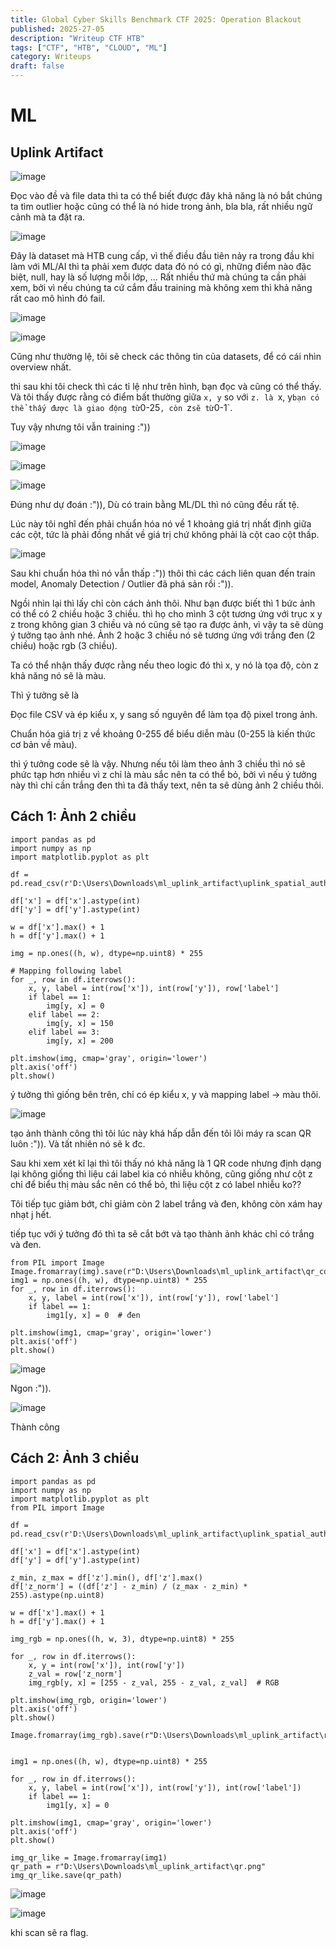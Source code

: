 ```yaml
---
title: Global Cyber Skills Benchmark CTF 2025: Operation Blackout
published: 2025-27-05
description: "Writeup CTF HTB"
tags: ["CTF", "HTB", "CLOUD", "ML"]
category: Writeups
draft: false
---
```


# ML
## Uplink Artifact
![image](D:\Users\Desktop\Clapboiz.github.io\src\content\posts\CTF\HTB\GLOBAL-CYBER-SKILLS-BENCHMARK-CTF-2025\ML\Uplink-Artifact\1.png)

Đọc vào đề và file data thì ta có thể biết được đây khả năng là nó bắt chúng ta tìm outlier hoặc cũng có thể là nó hide trong ảnh, bla bla, rất nhiều ngữ cảnh mà ta đặt ra.

![image](D:\Users\Desktop\Clapboiz.github.io\src\content\posts\CTF\HTB\GLOBAL-CYBER-SKILLS-BENCHMARK-CTF-2025\ML\Uplink-Artifact\2.png)

Đây là dataset mà HTB cung cấp, vì thế điều đầu tiên nảy ra trong đầu khi làm với ML/AI thì ta phải xem được data đó nó có gì, những điểm nào đặc biệt, null, hay là số lượng mỗi lớp, ... Rất nhiều thứ mà chúng ta cần phải xem, bởi vì nếu chúng ta cứ cắm đầu training mà không xem thì khả năng rất cao mô hình đó fail.

![image](D:\Users\Desktop\Clapboiz.github.io\src\content\posts\CTF\HTB\GLOBAL-CYBER-SKILLS-BENCHMARK-CTF-2025\ML\Uplink-Artifact\3.png)

![image](D:\Users\Desktop\Clapboiz.github.io\src\content\posts\CTF\HTB\GLOBAL-CYBER-SKILLS-BENCHMARK-CTF-2025\ML\Uplink-Artifact\4.png)

Cũng như thường lệ, tôi sẽ check các thông tin của datasets, để có cái nhìn overview nhất.

thì sau khi tôi check thì các tỉ lệ như trên hình, bạn đọc và cũng có thể thấy. Và tôi thấy được rằng có điểm bất thường giữa `x, y` so với `z. là `x, y` bạn có thể thấy được là giao động từ `0-25`, còn `z` sẽ từ `0-1`.

Tuy vậy nhưng tôi vẫn training :"))

![image](D:\Users\Desktop\Clapboiz.github.io\src\content\posts\CTF\HTB\GLOBAL-CYBER-SKILLS-BENCHMARK-CTF-2025\ML\Uplink-Artifact\5.png)

![image](D:\Users\Desktop\Clapboiz.github.io\src\content\posts\CTF\HTB\GLOBAL-CYBER-SKILLS-BENCHMARK-CTF-2025\ML\Uplink-Artifact\6.png)

![image](D:\Users\Desktop\Clapboiz.github.io\src\content\posts\CTF\HTB\GLOBAL-CYBER-SKILLS-BENCHMARK-CTF-2025\ML\Uplink-Artifact\7.png)

Đúng như dự đoán :")), Dù có train bằng ML/DL thì nó cũng đều rất tệ.

Lúc này tôi nghĩ đến phải chuẩn hóa nó về 1 khoảng giá trị nhất định giữa các cột, tức là phải đồng nhất về giá trị chứ không phải là cột cao cột thấp.

![image](D:\Users\Desktop\Clapboiz.github.io\src\content\posts\CTF\HTB\GLOBAL-CYBER-SKILLS-BENCHMARK-CTF-2025\ML\Uplink-Artifact\8.png)

Sau khi chuẩn hóa thì nó vẫn thấp :")) thôi thì các cách liên quan đến train model, Anomaly Detection / Outlier đã phá sản rồi :")).

Ngồi nhìn lại thì lấy chỉ còn cách ảnh thôi. Như bạn được biết thì 1 bức ảnh có thể có 2 chiều hoặc 3 chiều. thì họ cho mình 3 cột tương ứng với trục x y z trong không gian 3 chiều và nó cũng sẽ tạo ra được ảnh, vì vậy ta sẽ dùng ý tưởng tạo ảnh nhé. Ảnh 2 hoặc 3 chiều nó sẽ tương ứng với trắng đen (2 chiều) hoặc rgb (3 chiều).

Ta có thể nhận thấy được rằng nếu theo logic đó thì x, y nó là tọa độ, còn z khả năng nó sẽ là màu.

Thì ý tưởng sẽ là

Đọc file CSV và ép kiểu x, y sang số nguyên để làm tọa độ pixel trong ảnh.

Chuẩn hóa giá trị z về khoảng 0-255 để biểu diễn màu (0-255 là kiến thức cơ bản về màu).

thì ý tưởng code sẽ là vậy. Nhưng nếu tôi làm theo ảnh 3 chiều thì nó sẽ phức tạp hơn nhiều vì z chỉ là màu sắc nên ta có thể bỏ, bởi vì nếu ý tưởng này thì chỉ cần trắng đen thì ta đã thấy text, nên  ta sẽ dùng ảnh 2 chiều thôi.

## Cách 1: Ảnh 2 chiều
```
import pandas as pd
import numpy as np
import matplotlib.pyplot as plt

df = pd.read_csv(r'D:\Users\Downloads\ml_uplink_artifact\uplink_spatial_auth.csv')

df['x'] = df['x'].astype(int)
df['y'] = df['y'].astype(int)

w = df['x'].max() + 1
h = df['y'].max() + 1

img = np.ones((h, w), dtype=np.uint8) * 255

# Mapping following label
for _, row in df.iterrows():
    x, y, label = int(row['x']), int(row['y']), row['label']
    if label == 1:
        img[y, x] = 0
    elif label == 2:
        img[y, x] = 150
    elif label == 3:
        img[y, x] = 200

plt.imshow(img, cmap='gray', origin='lower')
plt.axis('off')
plt.show()
```

ý tưởng thì giống bên trên, chỉ có ép kiểu x, y và mapping label -> màu thôi.

![image](D:\Users\Desktop\Clapboiz.github.io\src\content\posts\CTF\HTB\GLOBAL-CYBER-SKILLS-BENCHMARK-CTF-2025\ML\Uplink-Artifact\9.png)

tạo ảnh thành công thì tôi lúc này khá hấp dẫn đến tôi lôi máy ra scan QR luôn :")). Và tất nhiên nó sẽ k đc.

Sau khi xem xét kĩ lại thì tôi thấy nó khả năng là 1 QR code nhưng định dạng lại không giống thì liệu cái label kia có nhiễu không, cũng giống như cột z chỉ để biểu thị màu sắc nên có thể bỏ, thì liệu cột z có label nhiễu ko??

Tôi tiếp tục giảm bớt, chỉ giảm còn 2 label trắng và đen, không còn xám hay nhạt j hết.

tiếp tục với ý tưởng đó thì ta sẽ cắt bớt và tạo thành ảnh khác chỉ có trắng và đen.

```
from PIL import Image
Image.fromarray(img).save(r"D:\Users\Downloads\ml_uplink_artifact\qr_code.png")
img1 = np.ones((h, w), dtype=np.uint8) * 255
for _, row in df.iterrows():
    x, y, label = int(row['x']), int(row['y']), row['label']
    if label == 1:
        img1[y, x] = 0  # đen

plt.imshow(img1, cmap='gray', origin='lower')
plt.axis('off')
plt.show()
```

![image](D:\Users\Desktop\Clapboiz.github.io\src\content\posts\CTF\HTB\GLOBAL-CYBER-SKILLS-BENCHMARK-CTF-2025\ML\Uplink-Artifact\10.png)

Ngon :")).

![image](D:\Users\Desktop\Clapboiz.github.io\src\content\posts\CTF\HTB\GLOBAL-CYBER-SKILLS-BENCHMARK-CTF-2025\ML\Uplink-Artifact\11.png)

Thành công

## Cách 2: Ảnh 3 chiều
```
import pandas as pd
import numpy as np
import matplotlib.pyplot as plt
from PIL import Image

df = pd.read_csv(r'D:\Users\Downloads\ml_uplink_artifact\uplink_spatial_auth.csv')

df['x'] = df['x'].astype(int)
df['y'] = df['y'].astype(int)

z_min, z_max = df['z'].min(), df['z'].max()
df['z_norm'] = ((df['z'] - z_min) / (z_max - z_min) * 255).astype(np.uint8)

w = df['x'].max() + 1
h = df['y'].max() + 1

img_rgb = np.ones((h, w, 3), dtype=np.uint8) * 255

for _, row in df.iterrows():
    x, y = int(row['x']), int(row['y'])
    z_val = row['z_norm']
    img_rgb[y, x] = [255 - z_val, 255 - z_val, z_val]  # RGB

plt.imshow(img_rgb, origin='lower')
plt.axis('off')
plt.show()

Image.fromarray(img_rgb).save(r"D:\Users\Downloads\ml_uplink_artifact\rgb_visual.png")


img1 = np.ones((h, w), dtype=np.uint8) * 255

for _, row in df.iterrows():
    x, y, label = int(row['x']), int(row['y']), int(row['label'])
    if label == 1:
        img1[y, x] = 0 

plt.imshow(img1, cmap='gray', origin='lower')
plt.axis('off')
plt.show()

img_qr_like = Image.fromarray(img1)
qr_path = r"D:\Users\Downloads\ml_uplink_artifact\qr.png"
img_qr_like.save(qr_path)
```

![image](D:\Users\Desktop\Clapboiz.github.io\src\content\posts\CTF\HTB\GLOBAL-CYBER-SKILLS-BENCHMARK-CTF-2025\ML\Uplink-Artifact\12.png)

![image](D:\Users\Desktop\Clapboiz.github.io\src\content\posts\CTF\HTB\GLOBAL-CYBER-SKILLS-BENCHMARK-CTF-2025\ML\Uplink-Artifact\13.png)

khi scan sẽ ra flag.

